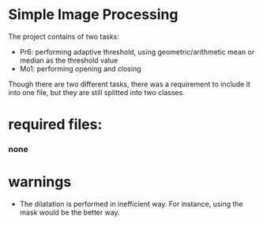 # Simple Image Processing

The project contains of two tasks: 
- Pr6: performing adaptive threshold, using geometric/arithmetic mean or median as the threshold value
- Mo1: performing opening and closing

Though there are two different tasks, there was a requirement to include it into one file, but they are still splitted into two classes.

# required files:
 ### none

 # warnings
- The dilatation is performed in inefficient way. For instance, using the mask would be the better way.